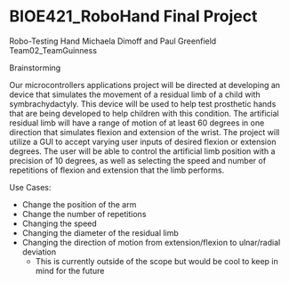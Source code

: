 # BIOE421_RoboHand Final Project 

Robo-Testing Hand
Michaela Dimoff and Paul Greenfield
Team02_TeamGuinness

Brainstorming

Our microcontrollers applications project will be directed at developing an device that simulates the movement of a residual limb of a child with symbrachydactyly. This device will be used to help test prosthetic hands that are being developed to help children with this condition. The artificial residual limb will have a range of motion of at least 60 degrees in one direction that simulates flexion and extension of the wrist. The project will utilize a GUI to accept varying user inputs of desired flexion or extension degrees. The user will be able to control the artificial limb position with a precision of 10 degrees, as well as selecting the speed and number of repetitions of flexion and extension that the limb performs. 

Use Cases:
* Change the position of the arm
* Change the number of repetitions 
* Changing the speed
* Changing the diameter of the residual limb
* Changing the direction of motion from extension/flexion to ulnar/radial deviation
	* This is currently outside of the scope but would be cool to keep in mind for the future

